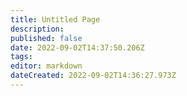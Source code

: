 ```yaml
---
title: Untitled Page
description: 
published: false
date: 2022-09-02T14:37:50.206Z
tags: 
editor: markdown
dateCreated: 2022-09-02T14:36:27.973Z
---
```


</div>